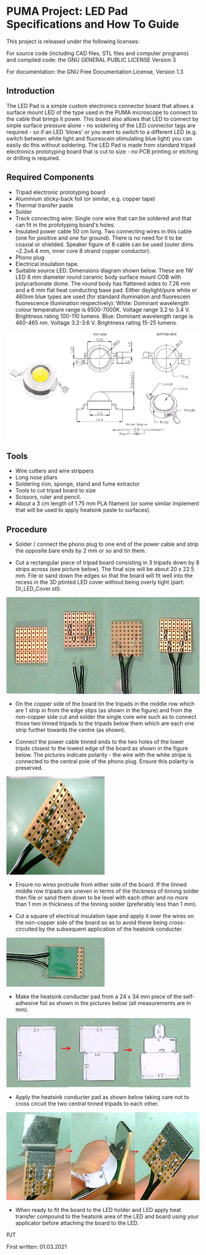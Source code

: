 PUMA Project: LED Pad Specifications and How To Guide
=====================================================

This project is released under the following licenses:

For source code (including CAD files, STL files and computer programs) and compiled code: the GNU GENERAL PUBLIC LICENSE Version 3

For documentation: the GNU Free Documentation License, Version 1.3

Introduction
------------
The LED Pad is a simple custom electronics connector board that allows a surface mount LED of the type used in the PUMA microscope to connect to the cable that brings it power. This board also allows that LED to connect by sinple surface pressure alone - no soldering of the LED connector tags are required - so if an LED 'blows' or you want to switch to a different LED (e.g. switch between white light and fluorescein stimulating blue light) you can easily do this without soldering.
The LED Pad is made from standard tripad electronics prototyping board that is cut to size  - no PCB printing or etching or drilling is required.

Required Components
-------------------
* Tripad electronic prototyping board
* Aluminium sticky-back foil (or similar, e.g. copper tape)
* Thermal transfer paste
* Solder
* Track connecting wire: Single core wire that can be soldered and that can fit in the prototyping board's holes.
* Insulated power cable  50 cm long. Two connecting wires in this cable (one for positive and one for ground). There is no need for it to be coaxial or shielded. Speaker figure of 8 cable can be used (outer dims ~2.2x4.4 mm, inner core 8 strand copper conductor).
* Phono plug
* Electrical insulation tape.
* Suitable source LED. Dimensions diagram shown below. These are 1W LED 8 mm diameter round ceramic body surface mount COB with polycarbonate dome. The round body has flattened sides to 7.26 mm and a 6 mm flat heat conducting base pad. Either daylight/pure white or 460nm blue types are used (for standard illumination and fluorescein fluorescence illumination respectively):
	White: Dominant wavelength colour temperature range is 6500-7000K. Voltage range 3.2 to 3.4 V. Brightness rating 100-110 lumens.
	Blue:   Dominant wavelength range is 460-465 nm. Voltage 3.2-3.6 V. Brightness rating 15-25 lumens.

![PUMA LED Specs](Images/LED_Cob_Specs.png)
	

Tools
-----
* Wire cutters and wire strippers
* Long nose pliars
* Soldering iron, sponge, stand and fume extractor
* Tools to cut tripad board to size
* Scissors, ruler and pencil.
* About a 3 cm length of 1.75 mm PLA filament (or some similar implement that will be used to apply heatsink paste to surfaces).

Procedure
---------
* Solder / connect the phono plug to one end of the power cable and strip the opposite bare ends by 2 mm or so and tin them.

* Cut a rectangular piece of tripad board consisting in 3 tripads down by 8 strips across (see picture below). The final size will be about 20 x 22.5 mm. File or sand down the edges so that the board will fit well into the recess in the 3D ptinted LED cover without being overly tight (part: DI_LED_Cover.stl).

![PUMA LED Tripad Connections](Images/PUMA_LED_Tripad_Connections.png)

* On the copper side of the board tin the tripads in the middle row which are 1 strip in from the edge stips (as shown in the figure) and from the non-copper side cut and solder the single core wire such as to connect those two tinned tripads to the tripads below them which are each one strip further towards the centre (as shown).

* Connect the power cable tinned ends to the two holes of the lower tripds closest to the lowest edge of the board as shown in the figure below. The pictures indicate polarity - the wire with the white stripe is connected to the central pole of the phono plug. Ensure this polarity is preserved.

![PUMA LED Tripad Polarity](Images/PUMA_LED_Tripad-Cable_polarity.png)

* Ensure no wires protrude from either side of the board. If the tinned middle row tripads are uneven in terms of the thickness of tinning solder then file or sand them down to be level with each other and no more than 1 mm in thickness of the tinning solder (preferably less than 1 mm).

* Cut a square of electrical insulation tape and apply it over the wires on the non-copper side of the board so as to avoid these being cross-circuited by the subsequent application of the heatsink conducter.

![PUMA LED Tripad Insulation](Images/PUMA_LED_Tripad_Insulation.png)

* Make the heatsink conducter pad from a 24 x 34 mm piece of the self-adhesive foil as shown in the pictures below (all measurements are in mm).

![PUMA LED Tripad Heatsink](Images/PUMA_LED_Tripad-HeatSink_1.png)

* Apply the heatsink conducter pad as shown below taking care not to cross circuit the two central tinned tripads to each other.

![PUMA LED Tripad Heatsink](Images/PUMA_LED_Tripad-HeatSink_2.png)

* When ready to fit the board to the LED holder and LED apply heat transfer compound to the heatsink area of the LED and board using your applicator before attaching the board to the LED.

PJT

First written: 01.03.2021 

